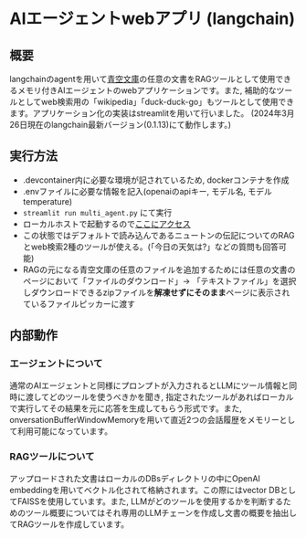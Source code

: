 # AIエージェントwebアプリ (langchain)
## 概要
langchainのagentを用いて[青空文庫](https://www.aozora.gr.jp/index.html)の任意の文書をRAGツールとして使用できるメモリ付きAIエージェントのwebアプリケーションです。また, 補助的なツールとしてweb検索用の「wikipedia」「duck-duck-go」もツールとして使用できます。アプリケーション化の実装はstreamlitを用いて行いました。
(2024年3月26日現在のlangchain最新バージョン(0.1.13)にて動作します。)

## 実行方法
- .devcontainer内に必要な環境が記されているため, dockerコンテナを作成
- .envファイルに必要な情報を記入(openaiのapiキー, モデル名, モデルtemperature)
- `streamlit run multi_agent.py` にて実行
- ローカルホストで起動するので[ここにアクセス](http://localhost:8501/)
- この状態ではデフォルトで読み込んであるニュートンの伝記についてのRAGとweb検索2種のツールが使える。(「今日の天気は?」などの質問も回答可能)
- RAGの元になる青空文庫の任意のファイルを追加するためには任意の文書のページにおいて「ファイルのダウンロード」-> 「テキストファイル」を選択しダウンロードできるzipファイルを**解凍せずにそのまま**ページに表示されているファイルピッカーに渡す

## 内部動作
### エージェントについて
通常のAIエージェントと同様にプロンプトが入力されるとLLMにツール情報と同時に渡してどのツールを使うべきかを聞き, 指定されたツールがあればローカルで実行してその結果を元に応答を生成してもらう形式です。また, onversationBufferWindowMemoryを用いて直近2つの会話履歴をメモリーとして利用可能になっています。
### RAGツールについて
アップロードされた文書はローカルのDBsディレクトリの中にOpenAI embeddingを用いてベクトル化されて格納されます。この際にはvector DBとしてFAISSを使用しています。また, LLMがどのツールを使用するかを判断するためのツール概要についてはそれ専用のLLMチェーンを作成し文書の概要を抽出してRAGツールを作成しています。
